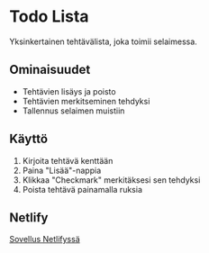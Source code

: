 # Todo Lista

Yksinkertainen tehtävälista, joka toimii selaimessa. 

## Ominaisuudet
- Tehtävien lisäys ja poisto
- Tehtävien merkitseminen tehdyksi
- Tallennus selaimen muistiin

## Käyttö
1. Kirjoita tehtävä kenttään
2. Paina "Lisää"-nappia
3. Klikkaa "Checkmark" merkitäksesi sen tehdyksi
4. Poista tehtävä painamalla ruksia

## Netlify
[Sovellus Netlifyssä](https://todo-lista313.netlify.app)
